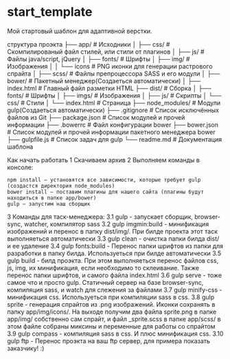# start_template
Мой стартовый шаблон для адаптивной верстки.

структура проэкта
├── app/                       # Исходники
│   ├── css/                   # Скомпилированый файл стилей, или стили от плагинов
│   ├── js/                    # Файлы java/script, jQuery
│   ├── fonts/                 # Шрифты
│   ├── img/                   # Изображения
│   │   └── icons              # PNG иконки для генерации растрового спрайта
│   ├── scss/                  # Файлы препроцессора SASS и его модули
│   ├── bower/                 # Пакетный менеджер(Создаеться автоматически)
│   ├── index.html             # Главный файл разметки HTML
├── dist/                      # Сборка
│   ├── fonts/                 # Шрифты
│   ├── imgs/                  # Изображения
│   ├── js/                    # Скрипты
│   └── css/                   # Стили
│   └── index.html             # Страница
├── node_modules/              # Модули gulp(Создаеться автоматически)
├── .gitignore                 # Список исключённых файлов из Git
├── package.json               # Список модулей и прочей информации
├── .bowerrc                   # Файл конфигурации bower
├── bower.json                 # Список модулей и прочей информации пакетного менеджера bower
├── gulpfile.js                # Список задач для gulp
└── readme.md                  # Документация шаблона

Как начать работать
1 Скачиваем архив
2 Выполняем команды в консоле:
  
    npm install — установятся все зависимости, которые требует gulp (создастся директория node_modules)
    bower install — поставим плагины для нашего сайта (плагины будут находиться в папке app/bower)
    gulp — запустим наш сборщик

3 Команды для таск-менеджера:
  3.1 gulp - запускает сборщик, browser-sync, watcher, компилятор sass
  3.2 gulp imgmin:build - минификация изображений и перенос в папку dist/img/. При билде проекта этот таск выполняеться автоматически
  3.3 gulp clean - очистка папки билда dist/ и ее удаление
  3.4 gulp fonts:build - Перенос папки шрифтов из папки для разработки в папку билда. Используеться при билде автоматически
  3.5 gulp build - билд проэкта. При этом выполняеться перенос файлов css, js, img, их минификация, если необходимо то склеивание. Также перенос папки шрифтов, и самого файла index.html
  3.6 gulp serve - тоже самое что и просто gulp. Статичный сервер на базе browser-sync, компиляция sass, и watch для слежения за файлами
  3.7 gulp minify-css - минификация css. Используеться при компиляции sass в css.
  3.8 gulp sprite - генерация спрайтов из .png изображений. Иконки сохранять в папку app/img/icons/. На выходе получим два файла sprite.png в папке app/img/ собственно сам спрайт, и файл _sprite.scss в папке app/scss/ в этом файле собраны миксины и переменные для работы со спрайтом
  3.9 gulp compass - компиляция sass в css. И плюс минификация css.
  3.10 gulp ftp - Перенос проэкта на ваш ftp сервер, для примера показать заказчику! :)
